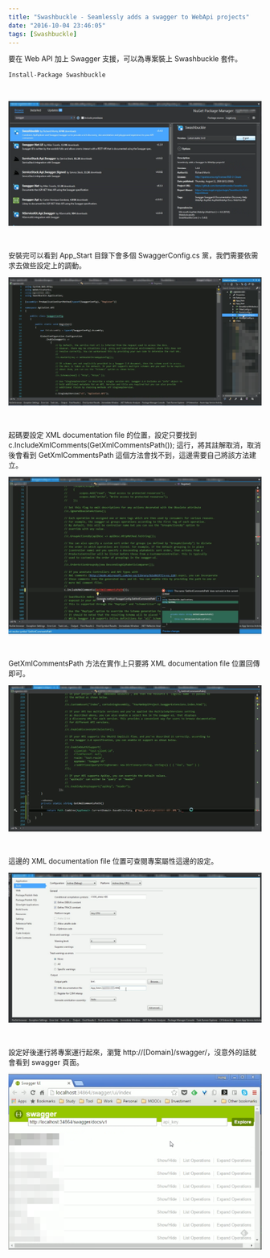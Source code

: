```yaml
---
title: "Swashbuckle - Seamlessly adds a swagger to WebApi projects"
date: "2016-10-04 23:46:05"
tags: [Swashbuckle]
---
```



要在 Web API 加上 Swagger 支援，可以為專案裝上 Swashbuckle 套件。  

<!-- More -->

    Install-Package Swashbuckle

<br/>


![1.png](1.png)

<br/>


安裝完可以看到 App_Start 目錄下會多個 SwaggerConfig.cs 黨，我們需要依需求去做些設定上的調動。

![2.png](2.png)

<br/>


起碼要設定 XML documentation file 的位置，設定只要找到 c.IncludeXmlComments(GetXmlCommentsPath()); 這行，將其註解取消，取消後會看到 GetXmlCommentsPath 這個方法會找不到，這邊需要自己將該方法建立。  

![3.png](3.png)

<br/>


GetXmlCommentsPath 方法在實作上只要將 XML documentation file 位置回傳即可。  

![4.png](4.png)

<br/>


這邊的 XML documentation file 位置可查閱專案屬性這邊的設定。  

![5.png](5.png)

<br/>


設定好後運行將專案運行起來，瀏覽 http://[Domain]/swagger/，沒意外的話就會看到 swagger 頁面。  

![6.png](6.png)

<br/>
